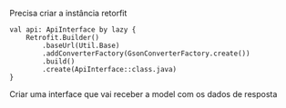 Precisa criar a instância retorfit 

    val api: ApiInterface by lazy {
        Retrofit.Builder()
            .baseUrl(Util.Base)
            .addConverterFactory(GsonConverterFactory.create())
            .build()
            .create(ApiInterface::class.java)
    }


Criar uma interface que vai receber a model com os dados de resposta 